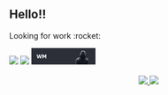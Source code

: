 <div align="left">
  <h2>Hello!!</h2>
  <p>Looking for work :rocket:</p>
</div>

<div align="left">
  <a href = "mailto:wilson.wmarques@gmail.com"><img height="30em" src="https://img.shields.io/badge/-Gmail-%23333?style=for-the-badge&logo=gmail&logoColor=white" target="_blank"></a>
  <a href="https://www.linkedin.com/in/wilsonmarques-dev/" target="_blank"><img src="https://img.shields.io/badge/-LinkedIn-%230077B5?style=for-the-badge&logo=linkedin&logoColor=white" target="_blank" height="30em"></a>
    <a href="https://wilsonmarques-dev.herokuapp.com/" target="_blank"><img height="30em" src="./assets/site.png" target="_blank"></a> 
</div>


<br>

<div align="center">
  <a href="https://github.com/rafaballerini">
  <img height="180em" src="https://github-readme-stats.vercel.app/api?username=WirsoDev&show_icons=true&theme=dark&include_all_commits=true&count_private=true"/>
  <img height="180em" src="https://github-readme-stats.vercel.app/api/top-langs/?username=WirsoDev&layout=compact&langs_count=7&theme=dark"/>
</div>
